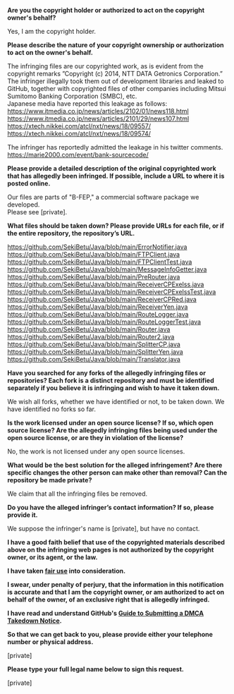 **Are you the copyright holder or authorized to act on the copyright owner's behalf?**

Yes, I am the copyright holder.

**Please describe the nature of your copyright ownership or authorization to act on the owner's behalf.**

The infringing files are our copyrighted work, as is evident from the copyright remarks ”Copyright (c) 2014, NTT DATA Getronics Corporation.”  
The infringer illegally took them out of development libraries and leaked to GitHub, together with copyrighted files of other companies including Mitsui Sumitomo Banking Corporation (SMBC), etc.  
Japanese media have reported this leakage as follows:  
https://www.itmedia.co.jp/news/articles/2102/01/news118.html  
https://www.itmedia.co.jp/news/articles/2101/29/news107.html  
https://xtech.nikkei.com/atcl/nxt/news/18/09557/  
https://xtech.nikkei.com/atcl/nxt/news/18/09574/  

The infringer has reportedly admitted the leakage in his twitter comments.  
https://marie2000.com/event/bank-sourcecode/

**Please provide a detailed description of the original copyrighted work that has allegedly been infringed. If possible, include a URL to where it is posted online.**

Our files are parts of "B-FEP," a commercial software package we developed.  
Please see [private].

**What files should be taken down? Please provide URLs for each file, or if the entire repository, the repository’s URL.**

https://github.com/SekiBetu/Java/blob/main/ErrorNotifier.java  
https://github.com/SekiBetu/Java/blob/main/FTPClient.java  
https://github.com/SekiBetu/Java/blob/main/FTPClientTest.java  
https://github.com/SekiBetu/Java/blob/main/MessageInfoGetter.java  
https://github.com/SekiBetu/Java/blob/main/PreRouter.java  
https://github.com/SekiBetu/Java/blob/main/ReceiverCPExeIss.java  
https://github.com/SekiBetu/Java/blob/main/ReceiverCPExeIssTest.java  
https://github.com/SekiBetu/Java/blob/main/ReceiverCPRed.java  
https://github.com/SekiBetu/Java/blob/main/ReceiverYen.java  
https://github.com/SekiBetu/Java/blob/main/RouteLogger.java  
https://github.com/SekiBetu/Java/blob/main/RouteLoggerTest.java  
https://github.com/SekiBetu/Java/blob/main/Router.java  
https://github.com/SekiBetu/Java/blob/main/Router2.java  
https://github.com/SekiBetu/Java/blob/main/SplitterCP.java  
https://github.com/SekiBetu/Java/blob/main/SplitterYen.java  
https://github.com/SekiBetu/Java/blob/main/Translator.java

**Have you searched for any forks of the allegedly infringing files or repositories? Each fork is a distinct repository and must be identified separately if you believe it is infringing and wish to have it taken down.**

We wish all forks, whether we have identified or not, to be taken down. We have identified no forks so far.

**Is the work licensed under an open source license? If so, which open source license? Are the allegedly infringing files being used under the open source license, or are they in violation of the license?**

No, the work is not licensed under any open source licenses.

**What would be the best solution for the alleged infringement? Are there specific changes the other person can make other than removal? Can the repository be made private?**

We claim that all the infringing files be removed.

**Do you have the alleged infringer’s contact information? If so, please provide it.**

We suppose the infringer's name is [private], but have no contact.

**I have a good faith belief that use of the copyrighted materials described above on the infringing web pages is not authorized by the copyright owner, or its agent, or the law.**

**I have taken <a href="https://www.lumendatabase.org/topics/22">fair use</a> into consideration.**

**I swear, under penalty of perjury, that the information in this notification is accurate and that I am the copyright owner, or am authorized to act on behalf of the owner, of an exclusive right that is allegedly infringed.**

**I have read and understand GitHub's <a href="https://docs.github.com/articles/guide-to-submitting-a-dmca-takedown-notice/">Guide to Submitting a DMCA Takedown Notice</a>.**

**So that we can get back to you, please provide either your telephone number or physical address.**

[private]

**Please type your full legal name below to sign this request.**

[private]
